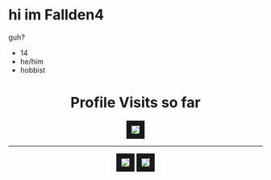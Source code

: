 # hi im Fallden4

guh?

- 14
- he/him
- hobbist
</center>

<h1 align=center> Profile Visits so far</h1>
<center>
<img src="https://count.getloli.com/@:htauk2?theme=minecraft" border=10>
<hr>
<img src="https://github-readme-stats.vercel.app/api?username=Fallden4&show_icons=true&theme=dark" border=10>
<img src="https://github-readme-stats.vercel.app/api/top-langs/?username=Fallden4&theme=dark&show_icons=true" border=10>
</center>
